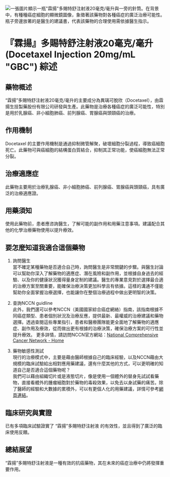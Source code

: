 ![一張圖片顯示一瓶"霖揚"多賜特舒注射液20毫克/毫升與一旁的針筒。在背景中，有種種癌症細胞的顯微鏡圖像，象徵著該藥物對各種癌症的廣泛治療可能性。瓶子旁邊放著的是醫生的建議書，代表該藥物的合理使用需依據醫生指示。](None)
# 『霖揚』多賜特舒注射液20毫克/毫升 (Docetaxel Injection 20mg/mL "GBC") 綜述

## 藥物概述

“霖揚”多賜特舒注射液20毫克/毫升的主要成分為異璃可脫欣（Docetaxel），由霖揚生技製藥股份有限公司研發與生產。此藥物是治療各種癌症的廣泛可能性，特別是用於乳腺癌、非小細胞肺癌、前列腺癌、胃腺癌與頭頸癌的治療。

## 作用機制

Docetaxel 的主要作用機制是通過抑制微管解聚，破壞細胞分裂過程，導致癌細胞死亡。此藥物可與癌細胞的結構蛋白質結合，抑制其正常功能，使癌細胞無法正常分裂。

## 治療適應症

此藥物主要用於治療乳腺癌、非小細胞肺癌、前列腺癌、胃腺癌與頭頸癌，具有廣泛的治療適應證。

## 用藥須知

使用此藥物前，患者應咨詢醫生，了解可能的副作用和用藥注意事項。建議配合其他的化學治療藥物使用以提升療效。

## 要怎麼知道我適合這個藥物 

1. 詢問醫生  
當不確定某種藥物是否適合自己時，詢問醫生是非常關鍵的步驟。與醫生討論可以幫助你深入了解藥物的適應症、潛在風險和副作用，並根據自身過去的經驗、以及你的健康狀況獲得量身定制的建議。醫生的專業意見對於選擇最合適的治療方案至關重要，能確保治療決策更加科學且有依據。這樣的溝通不僅能幫助你全面掌握治療選擇，也能讓你在整個治療過程中做出更明智的決策。 

2. 查詢NCCN guidline  
此外，我們還可以參考NCCN（美國國家綜合癌症網絡）指南，該指南根據不同癌症類型、患者個別狀況及治療反應，提供最新、最權威的治療建議和藥物選擇。透過查閱這些專業指引，患者和醫療團隊能更全面地了解藥物的適應症、副作用及療效，從而做出更有根據的治療決策，確保治療方案的可行性並提升療效。 
更多詳情，請訪問NCCN官方網站：[National Comprehensive Cancer Network - Home](https://www.nccn.org/)

3. 藥物敏感性測試  
現行的治療模式中，主要是藉由醫師根據自己的臨床經驗，以及NCCN藉由大規模的臨床試驗給出相對應用藥建議，還有什麼其他的方式，可以更明確的知道自己是否適合這個藥物呢？   
我們可以藉由組織切片或是液態切片，像是使用一個體外的替身先試試看藥物，直接看體外的腫瘤細胞對於藥物的毒殺效果，以免去以身試藥的痛苦。除了醫師的經驗和大數據的累積外，可以有更個人化的用藥建議，詳情可參考[網頁連結](https://info.cancerfree.io/)。

## 臨床研究與實證

已有多項臨床試驗證實了 “霖揚”多賜特舒注射液 的有效性，並且得到了廣泛的臨床使用反饋。

## 總結展望

“霖揚”多賜特舒注射液是一種有效的抗癌藥物，其在未來的癌症治療中仍將發揮重要作用。

